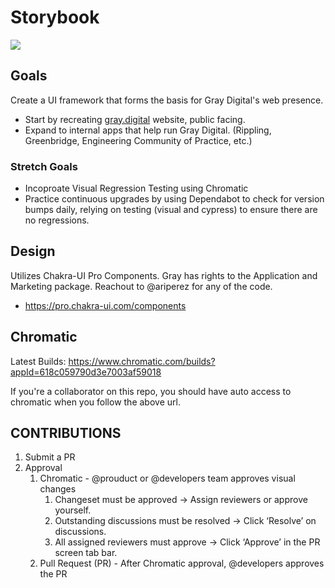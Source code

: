 # Storybook

<!-- markdownlint-disable -->

<a href="https://main--618c059790d3e7003af59018.chromatic.com" target="_blank"><img src="https://raw.githubusercontent.com/storybooks/brand/master/badge/badge-storybook.svg"></a>

<!-- markdownlint-restore -->

## Goals

Create a UI framework that forms the basis for Gray Digital's web presence.

- Start by recreating [gray.digital](https://www.gray.digital) website, public facing.
- Expand to internal apps that help run Gray Digital. (Rippling, Greenbridge, Engineering Community of Practice, etc.)

### Stretch Goals

- Incoproate Visual Regression Testing using Chromatic
- Practice continuous upgrades by using Dependabot to check for version bumps daily, relying on testing (visual and cypress) to ensure there are no regressions.

## Design

Utilizes Chakra-UI Pro Components. Gray has rights to the Application and Marketing package. Reachout to @ariperez for any of the code.

- <https://pro.chakra-ui.com/components>

## Chromatic

Latest Builds: <https://www.chromatic.com/builds?appId=618c059790d3e7003af59018>

If you're a collaborator on this repo, you should have auto access to chromatic when you follow the above url.

## CONTRIBUTIONS

1. Submit a PR
2. Approval
   1. Chromatic - @prouduct or @developers team approves visual changes
      1. Changeset must be approved → Assign reviewers or approve yourself.
      2. Outstanding discussions must be resolved → Click ‘Resolve’ on discussions.
      3. All assigned reviewers must approve → Click ‘Approve’ in the PR screen tab bar.
   3. Pull Request (PR) - After Chromatic approval, @developers approves the PR
